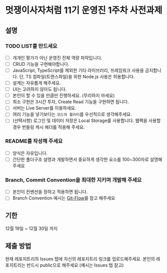 # 멋쟁이사자처럼 11기 운영진 1주차 사전과제

## 설명

### TODO LIST를 만드세요

- [ ] 개개인 평가가 아닌 운영진 전체 역량 파악입니다.
- [ ] CRUD 기능을 구현해야합니다.
- [ ] JavaScript, TypeScript를 제외한 기타 라이브러리, 프레임워크 사용을 금지합니다. 단, TS 컴파일(트랜스파일)을 위한 Node.js 사용은 허용합니다.
- [ ] 설계는 자유롭게 해주세요.
- [ ] UI는 고려하지 않아도 됩니다.
- [ ] 본인이 할 수 있을 만큼만 진행하세요. (무리하지 마세요)
- [ ] 최소 구현은 3시간 투자, Create Read 기능을 구현하면 됩니다.
- [ ] 서버는 Live Server를 이용하세요.
- [ ] 여러 기능을 넣기보다는 `코드의 퀄리티`를 우선적으로 생각해주세요.
- [ ] (선택사항) 로그인 및 데이터 저장은 Local Storage를 사용합니다. 웹팩을 사용할 경우 번들링 캐시 헤더를 적용해 주세요.

### README를 작성해 주세요

- [ ] 양식은 자유입니다.
- [ ] 간단한 폴더구조 설명과 개발하면서 중요하게 생각한 요소를 100~300자로 설명해주세요

### Branch, Commit Convention을 최대한 지키며 개발해 주세요

- [ ] 본인이 컨벤션을 정하고 적용하면 됩니다.
- [ ] Branch Convention 예시는 [Git-Flow](https://techblog.woowahan.com/2553/)를 참고 해주세요

## 기한

12월 19일 ~ 12월 30일 까지

## 제출 방법

현재 레포지트리의 Issues 탭에 자신의 레포지트리 링크를 업로드해주세요. 본인의 레포지트리는 반드시 public으로 해주세요
(예시는 Issues 탭 참고)
